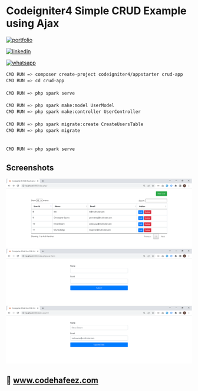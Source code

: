 # Codeigniter4 Simple CRUD Example using Ajax

[![portfolio](https://img.shields.io/badge/my_portfolio-000?style=for-the-badge&logo=ko-fi&logoColor=white)](https://www.codehafeez.com/)

[![linkedin](https://img.shields.io/badge/linkedin-0A66C2?style=for-the-badge&logo=linkedin&logoColor=white)](https://www.linkedin.com/in/codehafeez/)

[![whatsapp](https://img.shields.io/badge/whatsapp-GREEN?style=for-the-badge&logo=whatsapp&logoColor=white)](https://api.whatsapp.com/send?phone=923123349398)



```bash
CMD RUN => composer create-project codeigniter4/appstarter crud-app
CMD RUN => cd crud-app

CMD RUN => php spark serve

CMD RUN => php spark make:model UserModel
CMD RUN => php spark make:controller UserController

CMD RUN => php spark migrate:create CreateUsersTable
CMD RUN => php spark migrate


CMD RUN => php spark serve
```    

## Screenshots
![](https://raw.githubusercontent.com/codehafeez/codeIgniter4-crud/main/Screenshots/Output-01.png)
![](https://raw.githubusercontent.com/codehafeez/codeIgniter4-crud/main/Screenshots/Output-02.png)
![](https://raw.githubusercontent.com/codehafeez/codeIgniter4-crud/main/Screenshots/Output-03.png)


## 🔗 www.codehafeez.com
